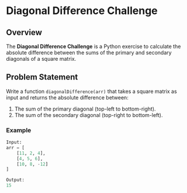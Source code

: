 # Diagonal Difference Challenge

## Overview
The **Diagonal Difference Challenge** is a Python exercise to calculate the absolute difference between the sums of the primary and secondary diagonals of a square matrix.

## Problem Statement
Write a function `diagonalDifference(arr)` that takes a square matrix as input and returns the absolute difference between:
1. The sum of the primary diagonal (top-left to bottom-right).
2. The sum of the secondary diagonal (top-right to bottom-left).

### Example
```python
Input:
arr = [
    [11, 2, 4],
    [4, 5, 6],
    [10, 8, -12]
]

Output:
15
